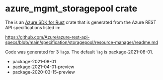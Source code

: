 # azure_mgmt_storagepool crate

The is an [Azure SDK for Rust](https://github.com/Azure/azure-sdk-for-rust) crate that is generated from the Azure REST API specifications listed in:

https://github.com/Azure/azure-rest-api-specs/blob/main/specification/storagepool/resource-manager/readme.md

Code was generated for 3 `Tag`s. The default `Tag` is package-2021-08-01.


- package-2021-08-01
- package-2021-04-01-preview
- package-2020-03-15-preview